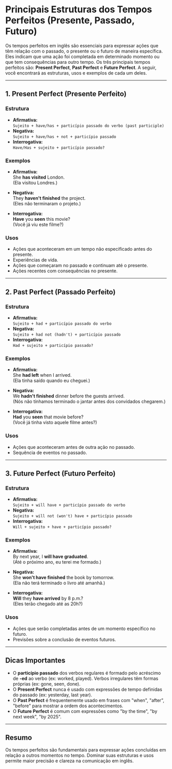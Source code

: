 
# Principais Estruturas dos Tempos Perfeitos (Presente, Passado, Futuro)

Os tempos perfeitos em inglês são essenciais para expressar ações que têm relação com o passado, o presente ou o futuro de maneira específica. Eles indicam que uma ação foi completada em determinado momento ou que tem consequências para outro tempo. Os três principais tempos perfeitos são: **Present Perfect**, **Past Perfect** e **Future Perfect**. A seguir, você encontrará as estruturas, usos e exemplos de cada um deles.

---

## 1. Present Perfect (Presente Perfeito)

### Estrutura

- **Afirmativa:**  
  `Sujeito + have/has + particípio passado do verbo (past participle)`
- **Negativa:**  
  `Sujeito + have/has + not + particípio passado`
- **Interrogativa:**  
  `Have/Has + sujeito + particípio passado?`

### Exemplos

- **Afirmativa:**  
  She **has visited** London.  
  (Ela visitou Londres.)

- **Negativa:**  
  They **haven't finished** the project.  
  (Eles não terminaram o projeto.)

- **Interrogativa:**  
  **Have** you **seen** this movie?  
  (Você já viu este filme?)

### Usos

- Ações que aconteceram em um tempo não especificado antes do presente.
- Experiências de vida.
- Ações que começaram no passado e continuam até o presente.
- Ações recentes com consequências no presente.

---

## 2. Past Perfect (Passado Perfeito)

### Estrutura

- **Afirmativa:**  
  `Sujeito + had + particípio passado do verbo`
- **Negativa:**  
  `Sujeito + had not (hadn't) + particípio passado`
- **Interrogativa:**  
  `Had + sujeito + particípio passado?`

### Exemplos

- **Afirmativa:**  
  She **had left** when I arrived.  
  (Ela tinha saído quando eu cheguei.)

- **Negativa:**  
  We **hadn't finished** dinner before the guests arrived.  
  (Nós não tínhamos terminado o jantar antes dos convidados chegarem.)

- **Interrogativa:**  
  **Had** you **seen** that movie before?  
  (Você já tinha visto aquele filme antes?)

### Usos

- Ações que aconteceram antes de outra ação no passado.
- Sequência de eventos no passado.

---

## 3. Future Perfect (Futuro Perfeito)

### Estrutura

- **Afirmativa:**  
  `Sujeito + will have + particípio passado do verbo`
- **Negativa:**  
  `Sujeito + will not (won't) have + particípio passado`
- **Interrogativa:**  
  `Will + sujeito + have + particípio passado?`

### Exemplos

- **Afirmativa:**  
  By next year, I **will have graduated**.  
  (Até o próximo ano, eu terei me formado.)

- **Negativa:**  
  She **won't have finished** the book by tomorrow.  
  (Ela não terá terminado o livro até amanhã.)

- **Interrogativa:**  
  **Will** they **have arrived** by 8 p.m.?  
  (Eles terão chegado até as 20h?)

### Usos

- Ações que serão completadas antes de um momento específico no futuro.
- Previsões sobre a conclusão de eventos futuros.

---

## Dicas Importantes

- O **particípio passado** dos verbos regulares é formado pelo acréscimo de **-ed** ao verbo (ex: worked, played). Verbos irregulares têm formas próprias (ex: gone, seen, done).
- O **Present Perfect** nunca é usado com expressões de tempo definidas do passado (ex: yesterday, last year).
- O **Past Perfect** é frequentemente usado em frases com "when", "after", "before" para mostrar a ordem dos acontecimentos.
- O **Future Perfect** é comum com expressões como "by the time", "by next week", "by 2025".

---

## Resumo

Os tempos perfeitos são fundamentais para expressar ações concluídas em relação a outros momentos no tempo. Dominar suas estruturas e usos permite maior precisão e clareza na comunicação em inglês.

```
